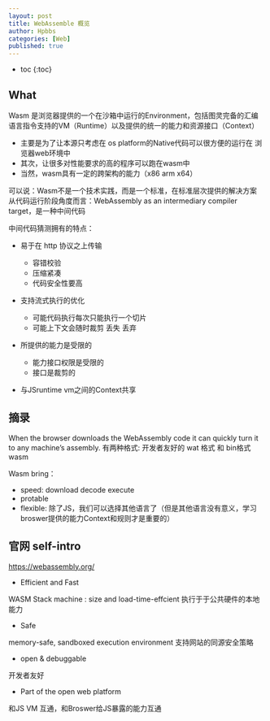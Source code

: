 ```yaml
---
layout: post
title: WebAssemble 概览
author: Hpbbs
categories: [Web]
published: true
---
```


* toc
{:toc}

## What

Wasm 是浏览器提供的一个在沙箱中运行的Environment，包括图灵完备的汇编语言指令支持的VM（Runtime）以及提供的统一的能力和资源接口（Context）

- 主要是为了让本源只考虑在 os platform的Native代码可以很方便的运行在 浏览器web环境中
- 其次，让很多对性能要求的高的程序可以跑在wasm中
- 当然，wasm具有一定的跨架构的能力（x86 arm x64）

可以说：Wasm不是一个技术实践，而是一个标准，在标准层次提供的解决方案
从代码运行阶段角度而言：WebAssembly as an intermediary compiler target，是一种中间代码

中间代码猜测拥有的特点：
- 易于在 http 协议之上传输
  - 容错校验
  - 压缩紧凑
  - 代码安全性要高
- 支持流式执行的优化
  - 可能代码执行每次只能执行一个切片
  - 可能上下文会随时裁剪 丢失 丢弃
- 所提供的能力是受限的
  - 能力接口权限是受限的
  - 接口是裁剪的

- 与JSruntime vm之间的Context共享

## 摘录
When the browser downloads the WebAssembly code it can quickly turn it to any machine’s assembly.
有两种格式: 开发者友好的 wat 格式 和 bin格式 wasm

Wasm bring：
- speed: download decode execute
- protable
- flexible: 除了JS，我们可以选择其他语言了（但是其他语言没有意义，学习broswer提供的能力Context和规则才是重要的）

## 官网 self-intro

https://webassembly.org/

- Efficient and Fast

WASM Stack machine : size and load-time-effcient
执行于于公共硬件的本地能力

- Safe

memory-safe, sandboxed execution environment
支持网站的同源安全策略

- open & debuggable

开发者友好

- Part of the open web platform

和JS VM 互通，和Broswer给JS暴露的能力互通